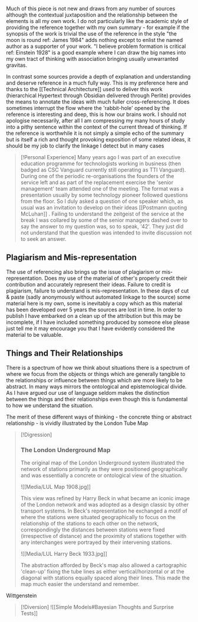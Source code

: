 Much of this piece is not new and draws from any number of sources although the contextual juxtaposition and the relationship between the elements is all my own work. I do not particularly like the academic style of providing the reference together with my own summary - for example if the synopsis of the work is trivial the use of the reference in the style "the moon is round ref: James 1984" adds nothing except to enlist the named author as a supporter of your work. "I believe problem formation is critical ref: Einstein 1928" is a good example where I can draw the big names into my own tract of thinking with association bringing usually unwarranted gravitas.

In contrast some sources provide a depth of explanation and understanding and deserve reference in a much fully way. This is my preference here and thanks to the [[Technical Architecture]] used to deliver this work (hierarchical Hypertext through Obsidian delivered through Perlite) provides the means to annotate the ideas with much fuller cross-referencing. It does sometimes interrupt the flow where the 'rabbit-hole' opened by the reference is interesting and deep, this is how our brains work. I should not apologise necessarily, after all I am compressing my many hours of study into a pithy sentence within the context of the current thread of thinking. If the reference is worthwhile it is not simply a simple echo of the summary but is itself a rich and thought provoking exposition of some related ideas, it should be my job to clarify the linkage I detect but in many cases 

> [!Personal Experience]
> Many years ago I was part of an executive education programme for technologists working in business (then badged as CSC Vanguard currently still operating as TTI Vanguard). During one of the periodic re-organisations the founders of the service left and as part of the replacement exercise the 'senior management' team attended one of the meeting. The format was a presentation usually by some technology pioneer followed questions from the floor. So I duly asked a question of one speaker which, as usual was an invitation to develop on their ideas [[Postmann quoting McLuhan]] . Failing to understand the zeitgeist of the service at the break I was collared by some of the senior managers dashed over to say the answer to my question was, so to speak, '42'. They just did not understand that the question was intended to invite discussion not to seek an answer.

## Plagiarism and Mis-representation
The use of referencing also brings up the issue of plagiarism or mis-representation. Does my use of the material of other's properly credit their contribution and accurately represent their ideas. Failure to credit is plagiarism, failure to understand is mis-representation. In these days of cut & paste (sadly anonymously without automated linkage to the source) some material here is my own, some is inevitably a copy which as this material has been developed over 5 years the sources are lost in time. In order to publish I have embarked on a clean up of the attribution but this may be incomplete, if I have included something produced by someone else please just tell me it may encourage you that I have evidently considered the material to be valuable.

## Things and Their Relationships
There is a spectrum of how we think about situations there is a spectrum of where we focus from the objects or things which are generally tangible to the relationships or influence between things which are more likely to be abstract. In many ways mirrors the ontological and epistemological divide. As I have argued our use of language seldom makes the distinction between the things and their relationships even though this is fundamental to how we understand the situation.

The merit of these different ways of thinking - the concrete thing or abstract relationship - is vividly illustrated by the London Tube Map

> [!Digression]
> 
> ### The London Underground Map
> 
> The original map of the London Underground system illustrated the network of stations primarily as they were positioned geographically and was essentially a concrete or ontological view of the situation.
> 
> ![[Media/LUL Map 1908.jpg]]
> 
> This view was refined by Harry Beck in what became an iconic image of the London network and was adopted as a design classic by other transport systems. In Beck's representation he exchanged a motif of where the stations were situated geographically to focus on the relationship of the stations to each other on the network, correspondingly the distances between stations were fixed (irrespective of distance) and the proximity of stations together with any interchanges were portrayed by their intervening stations.
> 
> ![[Media/LUL Harry Beck 1933.jpg]]
> 
> The abstraction afforded by Beck's map also allowed a cartographic 'clean-up' fixing the tube lines as either vertical/horizontal or at the diagonal with stations equally spaced along their lines. This made the map much easier the understand and remember.

Wittgenstein 

> [!Diversion]
> ![[Simple Models#Bayesian Thoughts and Surprise Tests]]
> 
